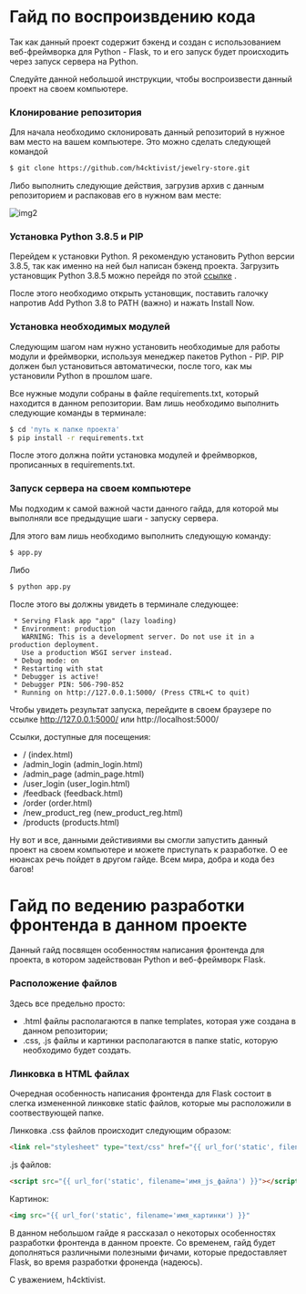# Гайд по воспроизвдению кода

Так как данный проект содержит бэкенд и создан с использованием веб-фреймворка для Python - Flask, то и его запуск будет происходить через запуск сервера на Python.

Следуйте данной небольшой инструкции, чтобы воспроизвести данный проект на своем компьютере.


### Клонирование репозитория
Для начала необходимо склонировать данный репозиторий в нужное вам место на вашем компьютере. Это можно сделать следующей командой 
```sh
$ git clone https://github.com/h4cktivist/jewelry-store.git
```
Либо выполнить следующие действия, загрузив архив с данным репозиторием и распаковав его в нужном вам месте:

![img2](https://user-images.githubusercontent.com/51692800/98440897-56440a80-211d-11eb-8608-8015397e073b.png)


### Установка Python 3.8.5 и PIP
Перейдем к установки Python. Я рекомендую установить Python версии 3.8.5, так как именно на ней был написан бэкенд проекта. Загрузить установщик Python 3.8.5 можно перейдя по этой [ссылке](https://www.python.org/ftp/python/3.8.5/python-3.8.5-amd64.exe) .

После этого необходимо открыть установщик, поставить галочку напротив Add Python 3.8 to PATH (важно) и нажать Install Now.


### Установка необходимых модулей
Следующим шагом нам нужно установить необходимые для работы модули и фреймворки, используя менеджер пакетов Python - PIP. PIP должен был установиться автоматически, после того, как мы установили Python в прошлом шаге.

Все нужные модули собраны в файле requirements.txt, который находится в данном репозитории. Вам лишь необходимо выполнить следующие команды в терминале:

```sh
$ cd 'путь к папке проекта'
$ pip install -r requirements.txt
```
После этого должна пойти установка модулей и фреймворков, прописанных в requirements.txt.


### Запуск сервера на своем компьютере
Мы подходим к самой важной части данного гайда, для которой мы выполняли все предыдущие шаги - запуску сервера.

Для этого вам лишь необходимо выполнить следующую команду: 

```sh
$ app.py
```

Либо
```sh
$ python app.py
```

После этого вы должны увидеть в терминале следующее:
```
 * Serving Flask app "app" (lazy loading)
 * Environment: production
   WARNING: This is a development server. Do not use it in a production deployment.
   Use a production WSGI server instead.
 * Debug mode: on
 * Restarting with stat
 * Debugger is active!
 * Debugger PIN: 506-790-852
 * Running on http://127.0.0.1:5000/ (Press CTRL+C to quit)
 ```
 
 Чтобы увидеть результат запуска, перейдите в своем браузере по ссылке http://127.0.0.1:5000/ или http://localhost:5000/
 

 Ссылки, доступные для посещения:
- / (index.html)
- /admin_login (admin_login.html)
- /admin_page (admin_page.html)
- /user_login (user_login.html)
- /feedback (feedback.html)
- /order (order.html)
- /new_product_reg (new_product_reg.html)
- /products (products.html)

Ну вот и все, данными дейстивиями вы смогли запустить данный проект на своем компьютере и можете приступать к разработке. О ее нюансах речь пойдет в другом гайде. Всем мира, добра и кода без багов!


# Гайд по ведению разработки фронтенда в данном проекте
Данный гайд посвящен особенностям написания фронтенда для проекта, в котором задействован Python и веб-фреймворк Flask.

### Расположение файлов
Здесь все предельно просто:
- .html файлы располагаются в папке templates, которая уже создана в данном репозитории;
- .css, .js файлы и картинки располагаются в папке static, которую необходимо будет создать.

### Линковка в HTML файлах
Очередная особенность написания фронтенда для Flask состоит в слегка измененной линковке static файлов, которые мы расположили в соотвествующей папке.

Линковка .css файлов происходит следующим образом:
```html
<link rel="stylesheet" type="text/css" href="{{ url_for('static', filename='имя_css_файла') }}">
```
.js файлов:
```html
<script src="{{ url_for('static', filename='имя_js_файла') }}"></script>
```
Картинок:
```html
<img src="{{ url_for('static', filename='имя_картинки') }}"
```

В данном небольшом гайде я рассказал о некоторых особенностях разработки фронтенда в данном проекте. Со временем, гайд будет дополняться различными полезными фичами, которые предоставляет Flask, во время разработки фроненда (надеюсь). 

С уважением, h4cktivist.

